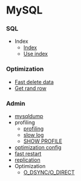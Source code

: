 # MySQL


### SQL
- Index
  - [Index](https://ruhighload.com/%D0%98%D0%BD%D0%B4%D0%B5%D0%BA%D1%81%D1%8B+%D0%B2+mysql)
  - [Use index](https://ruhighload.com/%D0%9A%D0%B0%D0%BA+%D0%B8%D1%81%D0%BF%D0%BE%D0%BB%D1%8C%D0%B7%D0%BE%D0%B2%D0%B0%D1%82%D1%8C+%D0%B8%D0%BD%D0%B4%D0%B5%D0%BA%D1%81%D1%8B+%D0%B2+join+%D0%B7%D0%B0%D0%BF%D1%80%D0%BE%D1%81%D0%B0%D1%85+mysql+)
### Optimization
- [Fast delete data](https://ruhighload.com/%D0%A3%D0%B4%D0%B0%D0%BB%D0%B5%D0%BD%D0%B8%D0%B5+%D0%B1%D0%BE%D0%BB%D1%8C%D1%88%D0%B8%D1%85+%D0%BE%D0%B1%D1%8A%D0%B5%D0%BC%D0%BE%D0%B2+%D0%B4%D0%B0%D0%BD%D0%BD%D1%8B%D1%85+%D0%B8%D0%B7+mysql+%D1%82%D0%B0%D0%B1%D0%BB%D0%B8%D1%86)
- [Get rand row](https://ruhighload.com/%D0%9E%D0%BF%D1%82%D0%B8%D0%BC%D0%B8%D0%B7%D0%B0%D1%86%D0%B8%D1%8F+order+by+rand%28%29)
### Admin
- [mysqldump](https://ruhighload.com/%D0%9A%D0%B0%D0%BA+%D0%B4%D0%B5%D0%BB%D0%B0%D1%82%D1%8C+mysqldump+%D0%BD%D0%B0+%D0%BF%D1%80%D0%BE%D0%B4%D0%B0%D0%BA%D1%88%D0%BD%D0%B5)
- profiling
  - [profiling](https://ruhighload.com/%D0%9F%D1%80%D0%BE%D1%84%D0%B8%D0%BB%D0%B8%D1%80%D0%BE%D0%B2%D0%B0%D0%BD%D0%B8%D0%B5+%D0%B2+mysql)
  - [slow log](https://ruhighload.com/%D0%9A%D0%B0%D0%BA+%D0%B2%D0%BA%D0%BB%D1%8E%D1%87%D0%B8%D1%82%D1%8C+slow+log+%D0%B2+mysql%3f)
  - [SHOW PROFILE](https://ruhighload.com/%D0%9A%D0%B0%D0%BA+%D0%B8%D1%81%D0%BF%D0%BE%D0%BB%D1%8C%D0%B7%D0%BE%D0%B2%D0%B0%D1%82%D1%8C+show+profile+%D0%B2+mysql%3f)
- [optimization config](https://ruhighload.com/%D0%9E%D0%BF%D1%82%D0%B8%D0%BC%D0%B0%D0%BB%D1%8C%D0%BD%D0%B0%D1%8F+%D0%BD%D0%B0%D1%81%D1%82%D1%80%D0%BE%D0%B9%D0%BA%D0%B0+mysql)
- [fast restart](https://ruhighload.com/%D0%9A%D0%B0%D0%BA+%D1%83%D1%81%D0%BA%D0%BE%D1%80%D0%B8%D1%82%D1%8C+%D0%BF%D0%B5%D1%80%D0%B5%D0%B7%D0%B0%D0%BF%D1%83%D1%81%D0%BA+mysql%3f)
- [replication](https://ruhighload.com/%D0%9E%D0%BF%D1%82%D0%B8%D0%BC%D0%B8%D0%B7%D0%B0%D1%86%D0%B8%D1%8F+%D1%80%D0%B5%D0%BF%D0%BB%D0%B8%D0%BA%D0%B0%D1%86%D0%B8%D0%B8+%D0%B2+mysql)
- Optimization
  - [O_DSYNC/O_DIRECT](https://ruhighload.com/innodb_flush_method+%D0%B8+%D0%B7%D0%BD%D0%B0%D1%87%D0%B5%D0%BD%D0%B8%D1%8F+o_dsync+%2f+o_direct)
